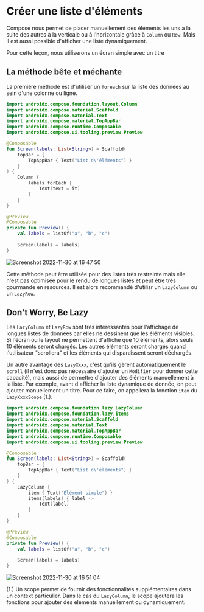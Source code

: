 # Créer une liste d'éléments

Compose nous permet de placer manuellement des éléments les uns à la suite des autres à la verticale ou à l'horizontale grâce à `Column` ou `Row`.
Mais il est aussi possible d'afficher une liste dynamiquement.

Pour cette leçon, nous utiliserons un écran simple avec un titre 

## La méthode bête et méchante

La première méthode est d'utiliser un `foreach` sur la liste des données au sein d'une colonne ou ligne.

``` kotlin
import androidx.compose.foundation.layout.Column
import androidx.compose.material.Scaffold
import androidx.compose.material.Text
import androidx.compose.material.TopAppBar
import androidx.compose.runtime.Composable
import androidx.compose.ui.tooling.preview.Preview

@Composable
fun Screen(labels: List<String>) = Scaffold(
    topBar = {
        TopAppBar { Text("List d\'éléments") }
    }
) {
    Column {
        labels.forEach {
            Text(text = it)
        }
    }
}

@Preview
@Composable
private fun Preview() {
    val labels = listOf("a", "b", "c")
    
    Screen(labels = labels)
}
```

![Screenshot 2022-11-30 at 16 47 50](https://user-images.githubusercontent.com/32436781/204844504-2c1c389b-0996-49cb-a8a9-c98af532a52a.png)

Cette méthode peut être utilisée pour des listes très restreinte mais elle n'est pas optimisée pour le rendu de longues listes et peut être très gourmande en resources.
Il est alors recommandé d'utilisr un `LazyColumn` ou un `LazyRow`.

## Don't Worry, Be Lazy

Les `LazyColumn` et `LazyRow` sont très intéressantes pour l'affichage de longues listes de données car elles ne dessinent que les éléments visibles.
Si l'écran ou le layout ne permettent d'affiche que 10 éléments, alors seuls 10 éléments seront chargés. Les autres éléments seront chargés quand l'utilisateur "scrollera" et les éléments qui disparaîssent seront déchargés.

Un autre avantage des `LazyXxxx`, c'est qu'ils gèrent automatiquement le `scroll` (il n'est donc pas nécessaire d'ajouter un `Modifier` pour donner cette capacité), mais aussi de permettre d'ajouter des éléments manuellement à la liste.
Par exemple, avant d'afficher la liste dynamique de donnée, on peut ajouter manuellement un titre. Pour ce faire, on appellera la fonction `item` du `LazyXxxxScope` (1.).

``` kotlin
import androidx.compose.foundation.lazy.LazyColumn
import androidx.compose.foundation.lazy.items
import androidx.compose.material.Scaffold
import androidx.compose.material.Text
import androidx.compose.material.TopAppBar
import androidx.compose.runtime.Composable
import androidx.compose.ui.tooling.preview.Preview

@Composable
fun Screen(labels: List<String>) = Scaffold(
    topBar = {
        TopAppBar { Text("List d\'éléments") }
    }
) {
    LazyColumn {
        item { Text("Élément simple") }
        items(labels) { label ->
            Text(label)
        }
    }
}

@Preview
@Composable
private fun Preview() {
    val labels = listOf("a", "b", "c")
    
    Screen(labels = labels)
}
```

![Screenshot 2022-11-30 at 16 51 04](https://user-images.githubusercontent.com/32436781/204844844-eca4094d-920a-4d2d-80c3-002451e2d3be.png)

(1.) Un scope permet de fournir des fonctionnalités supplémentaires dans un context particulier. Dans le cas du `LazyColumn`, le scope ajoutera les fonctions pour ajouter des éléments manuellement ou dynamiquement.
